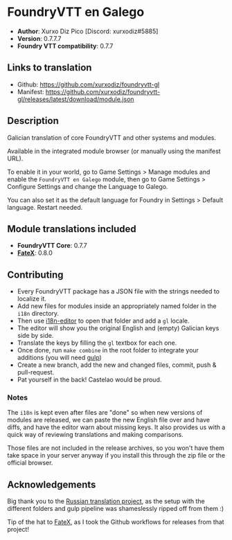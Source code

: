 # FoundryVTT en Galego

* **Author**: Xurxo Diz Pico [Discord: xurxodiz#5885]
* **Version**: 0.7.7.7
* **Foundry VTT compatibility**: 0.7.7

## Links to translation

* Github: https://github.com/xurxodiz/foundryvtt-gl
* Manifest: https://github.com/xurxodiz/foundryvtt-gl/releases/latest/download/module.json

## Description

Galician translation of core FoundryVTT and other systems and modules.

Available in the integrated module browser (or manually using the manifest URL). 

To enable it in your world, go to Game Settings > Manage modules and enable the `FoundryVTT en Galego` module,
then go to Game Settings > Configure Settings and change the Language to Galego.

You can also set it as the default language for Foundry in Settings > Default language. Restart needed.

## Module translations included

- **FoundryVTT Core**: 0.7.7
- **[FateX](https://github.com/anvil-vtt/FateX)**: 0.8.0

## Contributing

- Every FoundryVTT package has a JSON file with the strings needed to localize it.
- Add new files for modules inside an appropriately named folder in the `i18n` directory.
- Then use [i18n-editor](https://github.com/andi34/i18n-editor) to open that folder and add a `gl` locale.
- The editor will show you the original English and (empty) Galician keys side by side.
- Translate the keys by filling the `gl` textbox for each one.
- Once done, run `make combine` in the root folder to integrate your additions (you will need [gulp](https://gulpjs.com/docs/en/getting-started/quick-start))
- Create a new branch, add the new and changed files, commit, push & pull-request.
- Pat yourself in the back! Castelao would be proud.

### Notes

The `i18n` is kept even after files are "done" so when new versions of modules are released,
we can paste the new English file over and have diffs, and have the editor warn about missing keys.
It also provides us with a quick way of reviewing translations and making comparisons.

Those files are not included in the release archives, so you won't have them take space
in your server anyway if you install this through the zip file or the official browser.

## Acknowledgements

Big thank you to the [Russian translation project](https://github.com/Phenomen/foundry-vtt-ru),
as the setup with the different folders and gulp pipeline was shameslessly ripped off from them :)

Tip of the hat to [FateX](https://github.com/anvil-vtt/FateX), as I took the Github workflows for releases from that project!